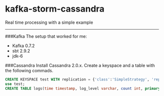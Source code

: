 kafka-storm-cassandra
=====================

Real time processing with a simple example

---------------------

###Kafka
The setup that worked for me:

* Kafka 0.7.2
* sbt 2.9.2
* jdk-6

###Cassandra
Install Cassandra 2.0.x. Create a keyspace and a table with the following commads.
```sql
CREATE KEYSPACE test WITH replication = {'class':'SimpleStrategy', 'replication_factor':1};
use test;
CREATE TABLE logs(time timestamp, log_level varchar, count int, primary key(log_level, time));
```


